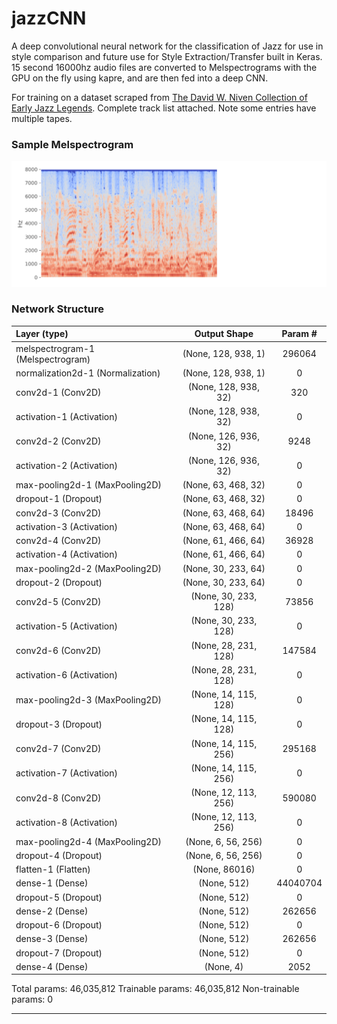 # jazzCNN
A deep convolutional neural network for the classification of Jazz for use in style comparison and future use for Style Extraction/Transfer built in Keras. 15 second 16000hz audio files are converted to Melspectrograms with the GPU on the fly using kapre, and are then fed into a deep CNN. 

For training on a dataset scraped from [The David W. Niven Collection of Early Jazz Legends](https://archive.org/details/davidwnivenjazz). Complete track list attached. Note some entries have multiple tapes.

  
  
### Sample Melspectrogram
![Alt text](img/melspec.png?raw=true "Sample Melspectrogram")

  
  

### Network Structure

Layer (type)                 | Output Shape             | Param #
| :--- | :---: | :---: |
melspectrogram-1 (Melspectrogram) | (None, 128, 938, 1)      |   296064   
normalization2d-1 (Normalization)  | (None, 128, 938, 1)      |   0      
conv2d-1 (Conv2D)            | (None, 128, 938, 32)     |   320
activation-1 (Activation)    | (None, 128, 938, 32)     |   0
conv2d-2 (Conv2D)            | (None, 126, 936, 32)     |   9248
activation-2 (Activation)    | (None, 126, 936, 32)     |  0
max-pooling2d-1 (MaxPooling2D)   | (None, 63, 468, 32)      |   0
dropout-1 (Dropout)          | (None, 63, 468, 32)      |   0
conv2d-3 (Conv2D)            | (None, 63, 468, 64)      |   18496
activation-3 (Activation)    | (None, 63, 468, 64)      |   0
conv2d-4 (Conv2D)            | (None, 61, 466, 64)      |   36928
activation-4 (Activation)    | (None, 61, 466, 64)      |   0
max-pooling2d-2 (MaxPooling2D)   | (None, 30, 233, 64)      |   0
dropout-2 (Dropout)          | (None, 30, 233, 64)      |   0
conv2d-5 (Conv2D)            | (None, 30, 233, 128)     |   73856
activation-5 (Activation)    | (None, 30, 233, 128)     |   0
conv2d-6 (Conv2D)            | (None, 28, 231, 128)     |   147584
activation-6 (Activation)    | (None, 28, 231, 128)     |   0
max-pooling2d-3 (MaxPooling2D) | (None, 14, 115, 128)     |   0
dropout-3 (Dropout)          | (None, 14, 115, 128)     |   0
conv2d-7 (Conv2D)            | (None, 14, 115, 256)     |   295168
activation-7 (Activation)    | (None, 14, 115, 256)     |   0
conv2d-8 (Conv2D)            | (None, 12, 113, 256)     |   590080
activation-8 (Activation)    | (None, 12, 113, 256)     |   0
max-pooling2d-4 (MaxPooling2D) | (None, 6, 56, 256)       |   0
dropout-4 (Dropout)          | (None, 6, 56, 256)       |   0
flatten-1 (Flatten)          | (None, 86016)            |   0
dense-1 (Dense)              | (None, 512)               |   44040704
dropout-5 (Dropout)          | (None, 512)               |   0
dense-2 (Dense)              | (None, 512)              |   262656
dropout-6 (Dropout)          | (None, 512)              |   0
dense-3 (Dense)              | (None, 512)              |   262656
dropout-7 (Dropout)          | (None, 512)              |   0
dense-4 (Dense)              | (None, 4)                |   2052
Total params: 46,035,812 
Trainable params: 46,035,812
Non-trainable params: 0

_________________________________________________________________
